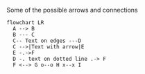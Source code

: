 Some of the possible arrows and connections
```mermaid
flowchart LR
  A --> B
  B --- C
  C-- Text on edges ---D
  C -->|Text with arrow|E
  E -.->F
  D -. text on dotted line .-> F
  F <--> G o--o H x--x I
```